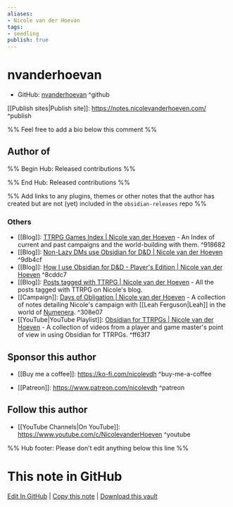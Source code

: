 ```yaml
---
aliases:
- Nicole van der Hoevan
tags:
- seedling
publish: true
---
```


# nvanderhoevan

- GitHub: [nvanderhoevan](https://github.com/nvanderhoevan/) ^github
<!-- - Discord: `@` ^discord-->
<!-- - Website: <https://> ^website-->
[[Publish sites|Publish site]]: <https://notes.nicolevanderhoeven.com/>  ^publish

%% Feel free to add a bio below this comment %%


## Author of

%% Begin Hub: Released contributions %%

<!--
### Plugins
-->

<!--
### Themes
-->

%% End Hub: Released contributions %%

%% Add links to any plugins, themes or other notes that the author has created but are not (yet) included in the `obsidian-releases` repo %%

<!--
### Unlisted plugins
-->

### Others

- [[Blog]]: [TTRPG Games Index | Nicole van der Hoeven](https://notes.nicolevanderhoeven.com/ttrpgs/TTRPGs+Games+Index) - An Index of current and past campaigns and the world-building with them. ^918682
- [[Blog]]: [Non-Lazy DMs use Obsidian for D&D | Nicole van der Hoeven](https://nicolevanderhoeven.com/blog/20210930-non-lazy-dms-use-obsidian-for-dnd/) ^9db4cf
- [[Blog]]: [How I use Obsidian for D&D - Player's Edition | Nicole van der Hoeven](https://nicolevanderhoeven.com/blog/20210809-dnd-obsidian-player/) ^8cddc7
- [[Blog]]: [Posts tagged with TTRPG | Nicole van der Hoeven](https://nicolevanderhoeven.com/tags/ttrpgs/) - All the posts tagged with TTRPG on Nicole's blog.
- [[Campaign]]: [Days of Obligation | Nicole van der Hoeven](https://notes.nicolevanderhoeven.com/ttrpgs/Days+of+Obligation/World) - A collection of notes detailing Nicole's campaign with [[Leah Ferguson|Leah]] in the world of [Numenera](http://numenera.com). ^308e07
- [[YouTube|YouTube Playlist]]: [Obsidian for TTRPGs | Nicole van der Hoeven](https://www.youtube.com/playlist?list=PL-1Nqb2waX4XNDgF4y7Gcc2qaPmjWZHaR) - A collection of videos from a player and game master's point of view in using Obsidian for TTRPGs. ^ff63f7



## Sponsor this author

<!-- - [[GitHub sponsors]]: [Sponsor @nvanderhoevan on GitHub Sponsors](https://github.com/sponsors/nvanderhoevan) ^github-sponsor-->
- [[Buy me a coffee]]: <https://ko-fi.com/nicolevdh> ^buy-me-a-coffee
<!-- - [[PayPal]]: <https://> ^paypal-->
- [[Patreon]]: <https://www.patreon.com/nicolevdh> ^patreon


## Follow this author


- [[YouTube Channels|On YouTube]]: <https://www.youtube.com/c/NicolevanderHoeven> ^youtube
<!-- - Twitter: <https://> ^twitter-->
<!-- - ... -->

%% Hub footer: Please don't edit anything below this line %%

# This note in GitHub

<span class="git-footer">[Edit In GitHub](https://github.dev/obsidian-community/obsidian-hub/blob/main/01%20-%20Community/People/nvanderhoevan.md "git-hub-edit-note") | [Copy this note](https://raw.githubusercontent.com/obsidian-community/obsidian-hub/main/01%20-%20Community/People/nvanderhoevan.md "git-hub-copy-note") | [Download this vault](https://github.com/obsidian-community/obsidian-hub/archive/refs/heads/main.zip "git-hub-download-vault") </span>

